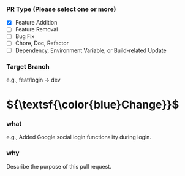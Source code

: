 ### PR Type (Please select one or more)
- [x] Feature Addition
- [ ] Feature Removal
- [ ] Bug Fix
- [ ] Chore, Doc, Refactor
- [ ] Dependency, Environment Variable, or Build-related Update

### Target Branch
e.g., feat/login -> dev
<br/>


# ${\textsf{\color{blue}Change}}$	

### what 
e.g., Added Google social login functionality during login.

### why
Describe the purpose of this pull request.

